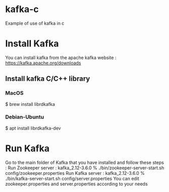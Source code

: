 # kafka-c
Example of use of kafka in c

# Install Kafka
You can install kafka from the apache kafka website : https://kafka.apache.org/downloads 
## Install kafka C/C++ library 
### MacOS 
$ brew install librdkafka
### Debian-Ubuntu
$ apt install librdkafka-dev

# Run Kafka 
Go to the main folder of Kafka that you have installed and follow these steps : 
Run Zookeeper server : kafka_2.12-3.6.0 % ./bin/zookeeper-server-start.sh config/zookeeper.properties
Run Kafka server : kafka_2.12-3.6.0 % ./bin/kafka-server-start.sh config/server.properties
You can edit zookeeper.properties and server.properties according to your needs

